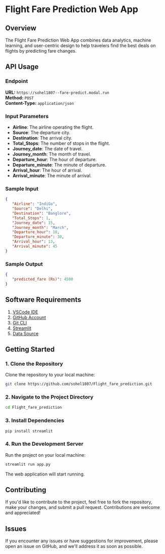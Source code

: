 # Flight Fare Prediction Web App

## Overview
The Flight Fare Prediction Web App combines data analytics, machine learning, and user-centric design to help travelers find the best deals on flights by predicting fare changes.

## API Usage

### Endpoint
**URL:** `https://sohel1807--fare-predict.modal.run`  
**Method:** `POST`  
**Content-Type:** `application/json`

### Input Parameters
- **Airline**: The airline operating the flight.
- **Source**: The departure city.
- **Destination**: The arrival city.
- **Total_Stops**: The number of stops in the flight.
- **Journey_date**: The date of travel.
- **Journey_month**: The month of travel.
- **Departure_hour**: The hour of departure.
- **Departure_minute**: The minute of departure.
- **Arrival_hour**: The hour of arrival.
- **Arrival_minute**: The minute of arrival.

### Sample Input
```json
{
   "Airline": "IndiGo",
   "Source": "Delhi",
   "Destination": "Banglore",
   "Total_Stops": 1,
   "Journey_date": 15,
   "Journey_month": "March",
   "Departure_hour": 10,
   "Departure_minute": 30,
   "Arrival_hour": 13,
   "Arrival_minute": 45
}
```

### Sample Output
```json
{
   "predicted_fare (Rs)": 4500
}
```

## Software Requirements
1. [VSCode IDE](https://code.visualstudio.com/)
2. [GitHub Account](https://github.com/)
3. [Git CLI](https://git-scm.com/downloads)
4. [Streamlit](https://streamlit.io/cloud)
5. [Data Source](https://www.kaggle.com/)

## Getting Started

### 1. Clone the Repository
Clone the repository to your local machine:

```bash
git clone https://github.com/sohel1807/Flight_fare_prediction.git
```

### 2. Navigate to the Project Directory
```bash
cd Flight_fare_prediction
```

### 3. Install Dependencies
```bash
pip install streamlit
```

### 4. Run the Development Server
Run the project on your local machine:
```bash
streamlit run app.py
```

The web application will start running.

## Contributing
If you'd like to contribute to the project, feel free to fork the repository, make your changes, and submit a pull request. Contributions are welcome and appreciated!

## Issues
If you encounter any issues or have suggestions for improvement, please open an issue on GitHub, and we'll address it as soon as possible.
